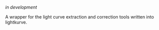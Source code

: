 *in development*

A wrapper for the light curve extraction and correction tools written into lightkurve.